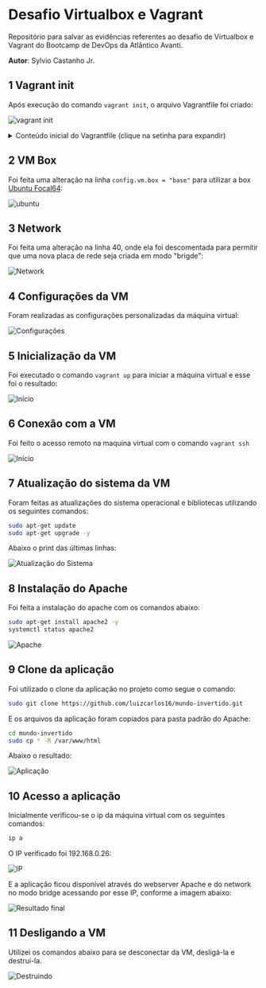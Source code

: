 # Desafio Virtualbox e Vagrant

Repositório para salvar as evidências referentes ao desafio de Virtualbox e Vagrant do Bootcamp de DevOps da Atlântico Avanti.

**Autor**: Sylvio Castanho Jr.

## 1 Vagrant init

Após execução do comando `vagrant init`, o arquivo Vagrantfile foi criado:

![vagrant init](./images/01.png)


<details>

<summary>Conteúdo inicial do Vagrantfile (clique na setinha para expandir)</summary>


```ruby
# -*- mode: ruby -*-
# vi: set ft=ruby :

# All Vagrant configuration is done below. The "2" in Vagrant.configure
# configures the configuration version (we support older styles for
# backwards compatibility). Please don't change it unless you know what
# you're doing.
Vagrant.configure("2") do |config|
  # The most common configuration options are documented and commented below.
  # For a complete reference, please see the online documentation at
  # https://docs.vagrantup.com.

  # Every Vagrant development environment requires a box. You can search for
  # boxes at https://vagrantcloud.com/search.
  config.vm.box = "base"

  # Disable automatic box update checking. If you disable this, then
  # boxes will only be checked for updates when the user runs
  # `vagrant box outdated`. This is not recommended.
  # config.vm.box_check_update = false

  # Create a forwarded port mapping which allows access to a specific port
  # within the machine from a port on the host machine. In the example below,
  # accessing "localhost:8080" will access port 80 on the guest machine.
  # NOTE: This will enable public access to the opened port
  # config.vm.network "forwarded_port", guest: 80, host: 8080

  # Create a forwarded port mapping which allows access to a specific port
  # within the machine from a port on the host machine and only allow access
  # via 127.0.0.1 to disable public access
  # config.vm.network "forwarded_port", guest: 80, host: 8080, host_ip: "127.0.0.1"

  # Create a private network, which allows host-only access to the machine
  # using a specific IP.
  # config.vm.network "private_network", ip: "192.168.33.10"

  # Create a public network, which generally matched to bridged network.
  # Bridged networks make the machine appear as another physical device on
  # your network.
  # config.vm.network "public_network"

  # Share an additional folder to the guest VM. The first argument is
  # the path on the host to the actual folder. The second argument is
  # the path on the guest to mount the folder. And the optional third
  # argument is a set of non-required options.
  # config.vm.synced_folder "../data", "/vagrant_data"

  # Disable the default share of the current code directory. Doing this
  # provides improved isolation between the vagrant box and your host
  # by making sure your Vagrantfile isn't accessible to the vagrant box.
  # If you use this you may want to enable additional shared subfolders as
  # shown above.
  # config.vm.synced_folder ".", "/vagrant", disabled: true

  # Provider-specific configuration so you can fine-tune various
  # backing providers for Vagrant. These expose provider-specific options.
  # Example for VirtualBox:
  #
  # config.vm.provider "virtualbox" do |vb|
  #   # Display the VirtualBox GUI when booting the machine
  #   vb.gui = true
  #
  #   # Customize the amount of memory on the VM:
  #   vb.memory = "1024"
  # end
  #
  # View the documentation for the provider you are using for more
  # information on available options.

  # Enable provisioning with a shell script. Additional provisioners such as
  # Ansible, Chef, Docker, Puppet and Salt are also available. Please see the
  # documentation for more information about their specific syntax and use.
  # config.vm.provision "shell", inline: <<-SHELL
  #   apt-get update
  #   apt-get install -y apache2
  # SHELL
end
```

</details>

## 2 VM Box

Foi feita uma alteração na linha `config.vm.box = "base"` para utilizar a box [Ubuntu Focal64](https://app.vagrantup.com/ubuntu/boxes/focal64):

![ubuntu](./images/02.png)

## 3 Network

Foi feita uma alteração na linha 40, onde ela foi descomentada para permitir que uma nova placa de rede seja criada em modo "brigde":

![Network](./images/03.png)

## 4 Configurações da VM

Foram realizadas as configurações personalizadas da máquina virtual:

![Configurações](./images/04.png)

## 5 Inicialização da VM

Foi executado o comando `vagrant up` para iniciar a máquina virtual e esse foi o resultado:

![Início](./images/05.png)

## 6 Conexão com a VM

Foi feito o acesso remoto na maquina virtual com o comando `vagrant ssh`

![Início](./images/06.png)

## 7 Atualização do sistema da VM

Foram feitas as atualizações do sistema operacional e bibliotecas utilizando os seguintes comandos:


```bash
sudo apt-get update
sudo apt-get upgrade -y
```

Abaixo o print das últimas linhas:

![Atualização do Sistema](./images/07.png)

## 8 Instalação do Apache

Foi feita a instalação do apache com os comandos abaixo:
 
```bash
sudo apt-get install apache2 -y
systemctl status apache2
```
![Apache](./images/08.png)

## 9 Clone da aplicação

Foi utilizado o clone da aplicação no projeto como segue o comando:

```bash
sudo git clone https://github.com/luizcarlos16/mundo-invertido.git

```
E os arquivos da aplicação foram copiados para pasta padrão do Apache:

```bash
cd mundo-invertido
sudo cp * -R /var/www/html
```
Abaixo o resultado:

![Aplicação](./images/09.png)

## 10 Acesso a aplicação

Inicialmente verificou-se o ip da máquina virtual com os seguintes comandos:

```bash
ip a
```
O IP verificado foi 192.168.0.26:

![IP](./images/10.png)

E a aplicação ficou disponível através do webserver Apache e do network no modo bridge acessando por esse IP, conforme a imagem abaixo:

![Resultado final](./images/11.png)


## 11 Desligando a VM

Utilizei os comandos abaixo para se desconectar da VM, desligá-la e destruí-la.

![Destruindo](./images/12.png)

